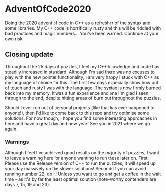 # AdventOfCode2020
Doing the 2020 advent of code in C++ as a refresher of the syntax and some libraries. My C++ code is horrifically rusty and this will be riddled with bad practices and magic numbers... You've been warned. Continue at your own risk.

## Closing update

Throughout the 25 days of puzzles, I feel my C++ knowledge and code has steadily increased in standard. 
Although I'm sad there was no excuses to play with the new pointer functionality, I am very happy I stuck with C++ as my language of choice for this. The first few days especially show how out of touch and rusty I was with the language. The syntax is now firmly burned back into my memory.
It was a fun experience and one I'm glad I seen through to the end, despite hitting areas of burn out throughout the puzzles.

Should I ever run out of personal projects (like that has ever happened to anyone!), then I'd like to come back to this repo and try optimise some solutions. For now though, I hope you find some interesting approaches in here and have a great day and new year! See you in 2021 where we go again. 

### Warnings

Although I feel I've achieved good results on the majority of puzzles, I want to leave a warning here for anyone wanting to run these later on.
First: Please use the Release version of C++ to run the puzzles, it will speed up your day massively on the slower solutions!
Second: If you can avoid running number 22, do it! Unless you want to go and get a coffee in the wait time - as it's by far the least optimal solution (note-worthy contenders are days 7, 15, 19 and 23).
